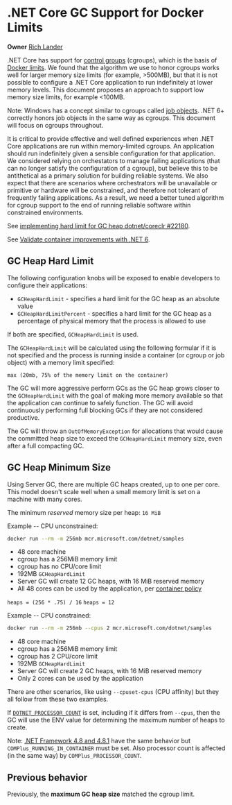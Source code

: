 # .NET Core GC Support for Docker Limits

**Owner** [Rich Lander](https://github.com/richlander)

.NET Core has support for [control groups](https://en.wikipedia.org/wiki/Cgroups) (cgroups), which is the basis of [Docker limits](https://docs.docker.com/config/containers/resource_constraints/). We found that the algorithm we use to honor cgroups works well for larger memory size limits (for example, >500MB), but that it is not possible to configure a .NET Core application to run indefinitely at lower memory levels. This document proposes an approach to support low memory size limits, for example <100MB.

Note: Windows has a concept similar to cgroups called [job objects](https://docs.microsoft.com/windows/desktop/ProcThread/job-objects). .NET 6+ correctly honors job objects in the same way as cgroups. This document will focus on cgroups throughout.

It is critical to provide effective and well defined experiences when .NET Core applications are run within memory-limited cgroups. An application should run indefinitely given a sensible configuration for that application. We considered relying on orchestators to manage failing applications (that can no longer satisfy the configuration of a cgroup), but believe this to be antithetical as a primary solution for building reliable systems. We also expect that there are scenarios where orchestrators will be unavailable or primitive or hardware will be constrained, and therefore not tolerant of frequently failing applications. As a result, we need a better tuned algorithm for cgroup support to the end of running reliable software within constrained environments.

See [implementing hard limit for GC heap dotnet/coreclr #22180](https://github.com/dotnet/coreclr/pull/22180).

See [Validate container improvements with .NET 6](https://github.com/dotnet/runtime/issues/53149).

## GC Heap Hard Limit

The following configuration knobs will be exposed to enable developers to configure their applications:

* `GCHeapHardLimit` - specifies a hard limit for the GC heap as an absolute value
* `GCHeapHardLimitPercent` - specifies a hard limit for the GC heap as a percentage of physical memory that the process is allowed to use

If both are specified, `GCHeapHardLimit` is used.

The `GCHeapHardLimit` will be calculated using the following formular if it is not specified and the process is running inside a container (or cgroup or job object) with a memory limit specified:

```console
max (20mb, 75% of the memory limit on the container)
```

The GC will more aggressive perform GCs as the GC heap grows closer to the `GCHeapHardLimit` with the goal of making more memory available so that the application can continue to safely function. The GC will avoid continuously performing full blocking GCs if they are not considered productive.

The GC will throw an `OutOfMemoryException` for allocations that would cause the committed heap size to exceed the `GCHeapHardLimit` memory size, even after a full compacting GC.

## GC Heap Minimum Size

Using Server GC, there are multiple GC heaps created, up to one per core. This model doesn't scale well when a small memory limit is set on a machine with many cores.

The minimum _reserved_ memory size per heap: `16 MiB`

Example -- CPU unconstrained:

```bash
docker run --rm -m 256mb mcr.microsoft.com/dotnet/samples
```

* 48 core machine
* cgroup has a 256MiB memory limit
* cgroup has no CPU/core limit
* 192MB `GCHeapHardLimit`
* Server GC will create 12 GC heaps, with 16 MiB reserved memory
* All 48 cores can be used by the application, per [container policy](https://docs.docker.com/config/containers/resource_constraints/#cpu)

`heaps = (256 * .75) / 16`
`heaps = 12`

Example -- CPU constrained:

```bash
docker run --rm -m 256mb --cpus 2 mcr.microsoft.com/dotnet/samples
```

* 48 core machine
* cgroup has a 256MiB memory limit
* cgroup has 2 CPU/core limit
* 192MB `GCHeapHardLimit`
* Server GC will create 2 GC heaps, with 16 MiB reserved memory
* Only 2 cores can be used by the application

There are other scenarios, like using `--cpuset-cpus` (CPU affinity) but they all follow from these two examples.

If [`DOTNET_PROCESSOR_COUNT`](https://github.com/dotnet/runtime/issues/48094) is set, including if it differs from `--cpus`, then the GC will use the ENV value for determining the maximum number of heaps to create.

Note: [.NET Framework 4.8 and 4.8.1](https://github.com/microsoft/dotnet-framework-docker/discussions/935) have the same behavior but `COMPlus_RUNNING_IN_CONTAINER` must be set. Also processor count is affected (in the same way) by `COMPlus_PROCESSOR_COUNT`.

## Previous behavior

Previously, the **maximum GC heap size** matched the cgroup limit.
